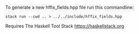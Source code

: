 To generate a new hffix_fields.hpp file run this commandline:

    stack run --cwd .. > ../../include/hffix_fields.hpp

Requires The Haskell Tool Stack https://haskellstack.org
